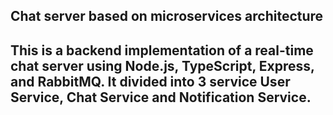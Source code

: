 <h2> Chat server based on microservices architecture <h2>

This is a backend implementation of a real-time chat server using Node.js, TypeScript, Express, and RabbitMQ. It divided into 3 service User Service, Chat Service and Notification Service.
